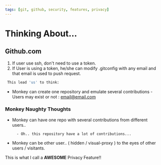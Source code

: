```yaml
---
tags: [git, github, security, features, privacy]
---
```


<h1> Thinking About... </h1>

<h2> Github.com</h2>

1. If user use ssh, don't need to use a token.
2. If User is using a token, he/she can modify .gitconfig with any email and that email is used to push request.

```sh
 This lead 'us' to think:
```

- Monkey can create one repository and emulate several contributions
      - Users may exist or not : email@email.com

<h3> Monkey Naughty Thoughts </h3>

- Monkey can have one repo with several contributions from different users..

        - Oh.. this repository have a lot of contributions...

- Monkey can be other user.. ( hidden / visual-proxy ) to the eyes of other users / visitants.

This is what I call a **AWESOME** Privacy Feature!!

